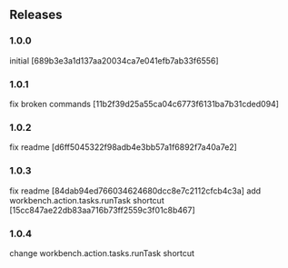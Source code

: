 ## Releases

### 1.0.0
initial [689b3e3a1d137aa20034ca7e041efb7ab33f6556]

### 1.0.1
fix broken commands [11b2f39d25a55ca04c6773f6131ba7b31cded094]

### 1.0.2
fix readme [d6ff5045322f98adb4e3bb57a1f6892f7a40a7e2]

### 1.0.3
fix readme [84dab94ed766034624680dcc8e7c2112cfcb4c3a]
add workbench.action.tasks.runTask shortcut [15cc847ae22db83aa716b73ff2559c3f01c8b467]

### 1.0.4
change workbench.action.tasks.runTask shortcut

